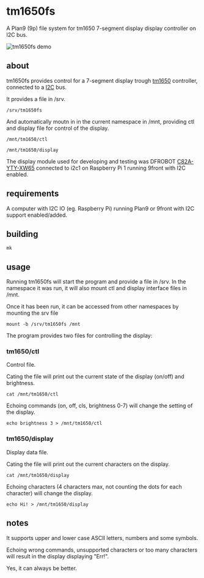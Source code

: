 # tm1650fs

A Plan9 (9p) file system for tm1650 7-segment display display controller on I2C bus.

![tm1650fs demo](img/demo.gif)

## about

tm1650fs provides control for a 7-segment display trough [tm1650](https://www.dasenic.com/components/stm32f407vgt6-microcontroller) controller, connected to a [I2C](https://en.wikipedia.org/wiki/I%C2%B2C) bus.

It provides a file in /srv.

`/srv/tm1650fs`

And automatically moutn in in the current namespace in /mnt, providing ctl and display file for control of the display.

`/mnt/tm1650/ctl`

`/mnt/tm1650/display`

The display module used for developing and testing was DFROBOT [C82A-YTY-XW65](https://www.dasenic.com/product/focus-lcds-c82a-yty-xw65-5586966) connected to i2c1 on Raspberry Pi 1 running 9front with I2C enabled.

## requirements

A computer with I2C IO (eg. Raspberry Pi) running Plan9 or 9front with I2C support enabled/added.

## building

`mk`

## usage

Running tm1650fs will start the program and provide a file in /srv. In the namespace it was run, it will also mount ctl and display interface files in /mnt.

Once it has been run, it can be accessed from other namespaces by mounting the srv file

`mount -b /srv/tm1650fs /mnt`

The program provides two files for controlling the display:

### tm1650/ctl

Control file.

Cating the file will print out the current state of the display (on/off) and brightness.

`cat /mnt/tm1650/ctl`

Echoing commands (on, off, cls, brightness 0-7) will change the setting of the display.

`echo brightness 3 > /mnt/tm1650/ctl`


### tm1650/display

Display data file.

Cating the file will print out the current characters on the display.

`cat /mnt/tm1650/display`

Echoing characters (4 characters max, not counting the dots for each character) will change the display.

`echo Hi! > /mnt/tm1650/display`

## notes

It supports upper and lower case ASCII letters, numbers and some symbols.

Echoing wrong commands, unsupported characters or too many characters will result in the display displaying "Err!".

Yes, it can always be better.
